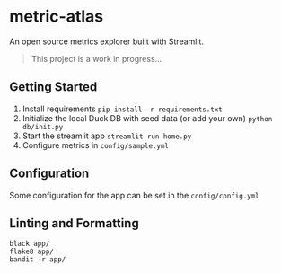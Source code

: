 # metric-atlas
 An open source metrics explorer built with Streamlit.

> This project is a work in progress...

## Getting Started
1. Install requirements `pip install -r requirements.txt`
2. Initialize the local Duck DB with seed data (or add your own) `python db/init.py`
3. Start the streamlit app `streamlit run home.py`
4. Configure metrics in `config/sample.yml`

## Configuration
Some configuration for the app can be set in the `config/config.yml`

## Linting and Formatting
```
black app/
flake8 app/
bandit -r app/
```